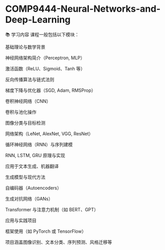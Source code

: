 # COMP9444-Neural-Networks-and-Deep-Learning
📚 学习内容
课程一般包括以下模块：

基础理论与数学背景

神经网络架构简介（Perceptron, MLP）

激活函数（ReLU、Sigmoid、Tanh 等）

反向传播算法与链式法则

梯度下降与优化器（SGD, Adam, RMSProp）

卷积神经网络（CNN）

卷积与池化操作

图像分类与目标检测

网络架构（LeNet, AlexNet, VGG, ResNet）

循环神经网络（RNN）与序列建模

RNN, LSTM, GRU 原理与实现

应用于文本生成、机器翻译

生成模型与现代方法

自编码器（Autoencoders）

生成对抗网络（GANs）

Transformer 与注意力机制（如 BERT、GPT）

应用与实践项目

框架使用（如 PyTorch 或 TensorFlow）

项目涵盖图像识别、文本分类、序列预测、风格迁移等
